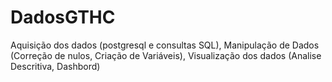 # DadosGTHC
Aquisição dos dados (postgresql e consultas SQL), Manipulação de Dados (Correção de nulos, Criação de Variáveis), Visualização dos dados (Analise Descritiva, Dashbord)
